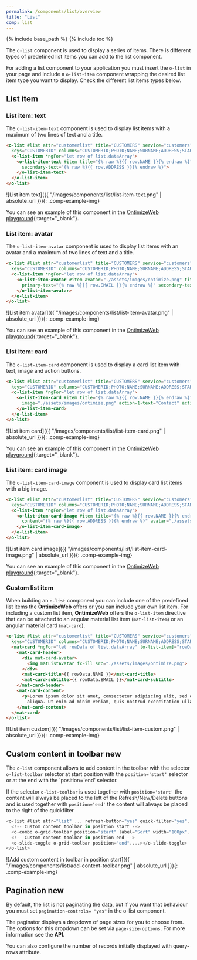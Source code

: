 ```yaml
---
permalink: /components/list/overview
title: "List"
comp: list
---
```


{% include base_path %}
{% include toc %}

The `o-list` component is used to display a series of items. There is different types of predefined list items you can add to the list component.

For adding a list component to your application you must insert the `o-list` in your page and include a `o-list-item` component wrapping the desired list item type you want to display. Check the different list items types below.
## List item
### List item: text

The `o-list-item-text` component is used to display list items with a maximum of two lines of text and a title.

```html
<o-list #list attr="customerlist" title="CUSTOMERS" service="customers" entity="customer"
  keys="CUSTOMERID" columns="CUSTOMERID;PHOTO;NAME;SURNAME;ADDRESS;STARTDATE;EMAIL">
  <o-list-item *ngFor="let row of list.dataArray">
    <o-list-item-text #item title="{% raw %}{{ row.NAME }}{% endraw %}" primary-text="{% raw %}{{ row.EMAIL }}{% endraw %}"
      secondary-text="{% raw %}{{ row.ADDRESS }}{% endraw %}">
    </o-list-item-text>
  </o-list-item>
</o-list>
```

![List item text]({{ "/images/components/list/list-item-text.png" | absolute_url }}){: .comp-example-img}

You can see an example of this component in the [OntimizeWeb playground]({{site.playgroundurl}}/main/lists/list-item-text){:target="_blank"}.

### List item: avatar

The `o-list-item-avatar` component is used to display list items with an avatar and a maximum of two lines of text and a title.

```html
<o-list #list attr="customerlist" title="CUSTOMERS" service="customers" entity="customer"
  keys="CUSTOMERID" columns="CUSTOMERID;PHOTO;NAME;SURNAME;ADDRESS;STARTDATE;EMAIL">
  <o-list-item *ngFor="let row of list.dataArray">
    <o-list-item-avatar #item avatar="./assets/images/ontimize.png" title="{% raw %}{{ row.NAME }}{% endraw %}"
      primary-text="{% raw %}{{ row.EMAIL }}{% endraw %}" secondary-text="{% raw %}{{ row.ADDRESS }}{% endraw %}">
    </o-list-item-avatar>
  </o-list-item>
</o-list>
```

![List item avatar]({{ "/images/components/list/list-item-avatar.png" | absolute_url }}){: .comp-example-img}

You can see an example of this component in the [OntimizeWeb playground]({{site.playgroundurl}}/main/lists/list-item-avatar){:target="_blank"}.

### List item: card

The `o-list-item-card` component is used to display a card list item with text, image and action buttons.

```html
<o-list #list attr="customerlist" title="CUSTOMERS" service="customers" entity="customer"
  keys="CUSTOMERID" columns="CUSTOMERID;PHOTO;NAME;SURNAME;ADDRESS;STARTDATE;EMAIL">
  <o-list-item *ngFor="let row of list.dataArray">
    <o-list-item-card #item title="{% raw %}{{ row.NAME }}{% endraw %}" subtitle="{% raw %}{{ row.EMAIL }}{% endraw %}"
      image="./assets/images/ontimize.png" action-1-text="Contact" action-2-text="Share">
    </o-list-item-card>
  </o-list-item>
</o-list>
```

![List item card]({{ "/images/components/list/list-item-card.png" | absolute_url }}){: .comp-example-img}

You can see an example of this component in the [OntimizeWeb playground]({{site.playgroundurl}}/main/lists/list-item-card){:target="_blank"}.

### List item: card image

The `o-list-item-card-image` component is used to display card list items with a big image.

```html
<o-list #list attr="customerlist" title="CUSTOMERS" service="customers" entity="customer"
  keys="CUSTOMERID" columns="CUSTOMERID;PHOTO;NAME;SURNAME;ADDRESS;STARTDATE;EMAIL">
  <o-list-item *ngFor="let row of list.dataArray">
    <o-list-item-card-image #item title="{% raw %}{{ row.NAME }}{% endraw %}" subtitle="{% raw %}{{ row.EMAIL }}{% endraw %}"
      content="{% raw %}{{ row.ADDRESS }}{% endraw %}" avatar="./assets/images/ontimize.png" image="./assets/images/ontimize.png" action-1-text="Contact" action-2-text="Share" collapsible="yes" collapsed="no">
    </o-list-item-card-image>
  </o-list-item>
</o-list>
```

![List item card image]({{ "/images/components/list/list-item-card-image.png" | absolute_url }}){: .comp-example-img}

You can see an example of this component in the [OntimizeWeb playground]({{site.playgroundurl}}/main/lists/list-item-card-image){:target="_blank"}.

### Custom list item

When building an `o-list` component you can include one of the predefined list items the **OntimizeWeb** offers or you can include your own list item. For including a custom list item, **OntimizeWeb** offers the `o-list-item` directive that can be attached to an angular material list item (`mat-list-item`) or an angular material card (`mat-card`).

```html
<o-list #list attr="customerlist" title="CUSTOMERS" service="customers" entity="customer"
  keys="CUSTOMERID" columns="CUSTOMERID;PHOTO;NAME;SURNAME;ADDRESS;STARTDATE;EMAIL">
  <mat-card *ngFor="let rowData of list.dataArray" [o-list-item]="rowData">
    <mat-card-header>
      <div mat-card-avatar>
        <img matListAvatar fxFill src="./assets/images/ontimize.png">
      </div>
      <mat-card-title>{{ rowData.NAME }}</mat-card-title>
      <mat-card-subtitle>{{ rowData.EMAIL }}</mat-card-subtitle>
    </mat-card-header>
    <mat-card-content>
      <p>Lorem ipsum dolor sit amet, consectetur adipiscing elit, sed do eiusmod tempor incididunt ut labore et dolore magna
        aliqua. Ut enim ad minim veniam, quis nostrud exercitation ullamco laboris nisi ut aliquip ex ea commodo consequat.</p>
    </mat-card-content>
  </mat-card>
</o-list>
```

![List item custom]({{ "/images/components/list/list-item-custom.png" | absolute_url }}){: .comp-example-img}

## Custom content in toolbar <span class='menuitem-badge'>new<span>

The `o-list` component allows to add content in the toolbar with the selector `o-list-toolbar` selector at start position with the `position='start'` selector or at the end with the `position='end' selector.

If the selector `o-list-toolbar` is used together with `position='start'` the content will always be placed to the left of the Refresh/New/Delete buttons and is used together with `position='end'` the content will always be placed to the right of the quickfilter

```ts
<o-list #list attr="list" ... refresh-button="yes" quick-filter="yes"...>
  <!-- Custom content toolbar in position start -->
  <o-combo o-grid-toolbar position="start" label="Sort" width="100px"...></o-combo>
  <!-- Custom content toolbar in position end -->
  <o-slide-toggle o-grid-toolbar position="end"....></o-slide-toggle>
</o-list>
```

![Add custom content in toolbar in position start]({{ "/images/components/list/add-content-toolbar.png" | absolute_url }}){: .comp-example-img}



## Pagination <span class='menuitem-badge'>new<span>

By default, the list is not paginating the data, but if you want that behaviour you must set `pagination-controls= "yes"` in the o-list component.

The paginator displays a dropdown of page sizes for you to choose from. The options for this dropdown can be set via `page-size-options`. For more information see the **API**.

You can also configure the number of records initially displayed with query-rows attribute.